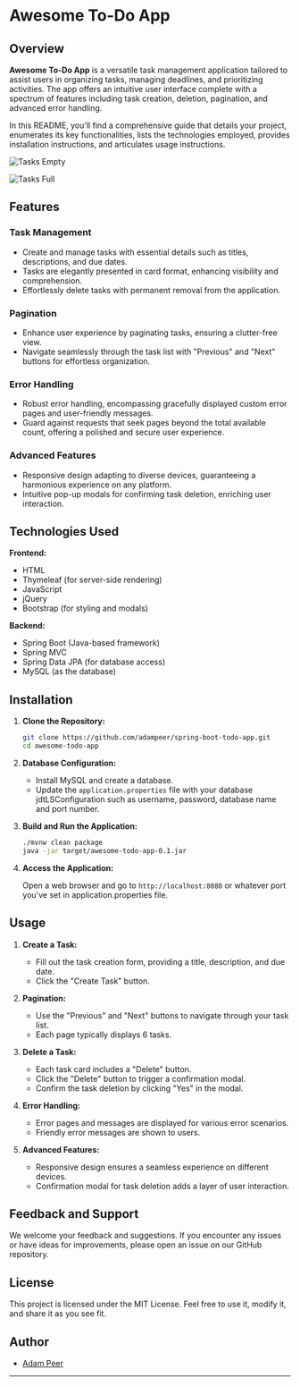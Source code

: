 # Awesome To-Do App

## Overview

**Awesome To-Do App** is a versatile task management application tailored to assist users in organizing tasks, managing deadlines, and prioritizing activities. The app offers an intuitive user interface complete with a spectrum of features including task creation, deletion, pagination, and advanced error handling.

In this README, you'll find a comprehensive guide that details your project, enumerates its key functionalities, lists the technologies employed, provides installation instructions, and articulates usage instructions.

![Tasks Empty](https://github.com/adampeer/spring-boot-todo-app/assets/90769663/aed896df-0c77-4fe2-845a-e12460ea5b2b)

![Tasks Full](https://github.com/adampeer/spring-boot-todo-app/assets/90769663/3bac6e08-6e5a-4c2c-a69a-520c5a8ff4ec)

## Features

### Task Management

- Create and manage tasks with essential details such as titles, descriptions, and due dates.
- Tasks are elegantly presented in card format, enhancing visibility and comprehension.
- Effortlessly delete tasks with permanent removal from the application.

### Pagination

- Enhance user experience by paginating tasks, ensuring a clutter-free view.
- Navigate seamlessly through the task list with "Previous" and "Next" buttons for effortless organization.

### Error Handling

- Robust error handling, encompassing gracefully displayed custom error pages and user-friendly messages.
- Guard against requests that seek pages beyond the total available count, offering a polished and secure user experience.

### Advanced Features

- Responsive design adapting to diverse devices, guaranteeing a harmonious experience on any platform.
- Intuitive pop-up modals for confirming task deletion, enriching user interaction.

## Technologies Used

**Frontend:**

- HTML
- Thymeleaf (for server-side rendering)
- JavaScript
- jQuery
- Bootstrap (for styling and modals)

**Backend:**

- Spring Boot (Java-based framework)
- Spring MVC
- Spring Data JPA (for database access)
- MySQL (as the database)

## Installation

1. **Clone the Repository:**

   ```bash
   git clone https://github.com/adampeer/spring-boot-todo-app.git
   cd awesome-todo-app
   ```

2. **Database Configuration:**

   - Install MySQL and create a database.
   - Update the `application.properties` file with your database jdtLSConfiguration such as username, password, database name and port number.

3. **Build and Run the Application:**

   ```bash
   ./mvnw clean package
   java -jar target/awesome-todo-app-0.1.jar
   ```

4. **Access the Application:**

   Open a web browser and go to `http://localhost:8080` or whatever port you've set in application.properties file.

## Usage

1. **Create a Task:**

   - Fill out the task creation form, providing a title, description, and due date.
   - Click the "Create Task" button.

2. **Pagination:**

   - Use the "Previous" and "Next" buttons to navigate through your task list.
   - Each page typically displays 6 tasks.

3. **Delete a Task:**

   - Each task card includes a "Delete" button.
   - Click the "Delete" button to trigger a confirmation modal.
   - Confirm the task deletion by clicking "Yes" in the modal.

4. **Error Handling:**

   - Error pages and messages are displayed for various error scenarios.
   - Friendly error messages are shown to users.

5. **Advanced Features:**

   - Responsive design ensures a seamless experience on different devices.
   - Confirmation modal for task deletion adds a layer of user interaction.

## Feedback and Support

We welcome your feedback and suggestions. If you encounter any issues or have ideas for improvements, please open an issue on our GitHub repository.

## License

This project is licensed under the MIT License. Feel free to use it, modify it, and share it as you see fit.

## Author

- [Adam Peer](https://github.com/adampeer)

---
